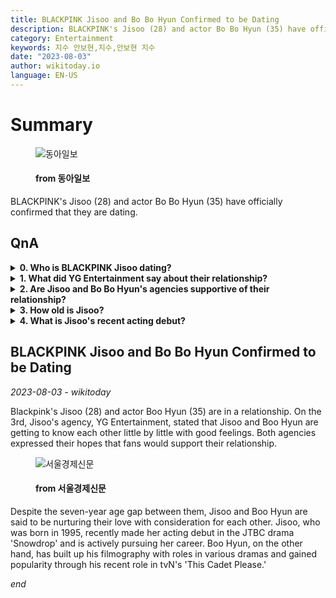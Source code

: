 ```yaml
---
title: BLACKPINK Jisoo and Bo Bo Hyun Confirmed to be Dating
description: BLACKPINK's Jisoo (28) and actor Bo Bo Hyun (35) have officially confirmed that they are dating.
category: Entertainment
keywords: 지수 안보현,지수,안보현 지수
date: "2023-08-03"
author: wikitoday.io
language: EN-US
---
```


# Summary

<figure>
    <img src="https://dimg.donga.com/a/800/0/95/5/wps/NEWS/IMAGE/2023/08/03/120541903.5.jpg" alt="동아일보" />
    <figcaption>
        <h4> from 동아일보</h4>
    </figcaption>
</figure>

BLACKPINK's Jisoo (28) and actor Bo Bo Hyun (35) have officially confirmed that they are dating.

## QnA


<details>
    <summary><b>0. Who is BLACKPINK Jisoo dating?</b></summary>
    BLACKPINK's Jisoo is dating actor Bo Bo Hyun.
</details>

<details>
    <summary><b>1. What did YG Entertainment say about their relationship?</b></summary>
    YG Entertainment stated that Jisoo and Bo Bo Hyun are getting to know each other little by little with good feelings.
</details>

<details>
    <summary><b>2. Are Jisoo and Bo Bo Hyun's agencies supportive of their relationship?</b></summary>
    Yes, both YG Entertainment and FN Entertainment expressed their hopes that fans would support Jisoo and Boo Hyun's relationship.
</details>

<details>
    <summary><b>3. How old is Jisoo?</b></summary>
    Jisoo was born in 1995, making her 28 years old.
</details>

<details>
    <summary><b>4. What is Jisoo's recent acting debut?</b></summary>
    Jisoo made her acting debut in the JTBC drama 'Snowdrop.'
</details>


## BLACKPINK Jisoo and Bo Bo Hyun Confirmed to be Dating

_2023-08-03 - wikitoday_

Blackpink's Jisoo (28) and actor Boo Hyun (35) are in a relationship. On the 3rd, Jisoo's agency, YG Entertainment, stated that Jisoo and Boo Hyun are getting to know each other little by little with good feelings. Both agencies expressed their hopes that fans would support their relationship.

<figure>
    <img src="https://newsimg.sedaily.com/2023/08/03/29T9IVKXFN_3.jpg" alt="서울경제신문" />
    <figcaption>
        <h4> from 서울경제신문</h4>
    </figcaption>
</figure>

Despite the seven-year age gap between them, Jisoo and Boo Hyun are said to be nurturing their love with consideration for each other. Jisoo, who was born in 1995, recently made her acting debut in the JTBC drama 'Snowdrop' and is actively pursuing her career. Boo Hyun, on the other hand, has built up his filmography with roles in various dramas and gained popularity through his recent role in tvN's 'This Cadet Please.'

_end_
